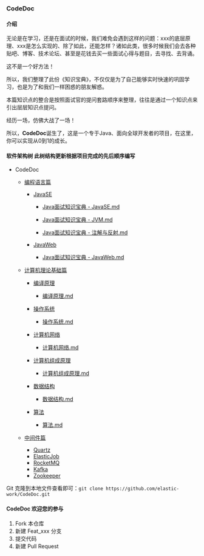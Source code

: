 ### CodeDoc

####  介绍

无论是在学习，还是在面试的时候，我们难免会遇到这样的问题：xxx的底层原理、xxx是怎么实现的、除了如此，还能怎样？诸如此类，很多时候我们会去各种贴吧、博客、技术论坛、甚至是花钱去买一些面试心得与题目，去寻找、去背诵。

这不是一个好方法！

所以，我们整理了此份《知识宝典》，不仅仅是为了自己能够实时快速的巩固学习，也是为了和我们一样困惑的朋友解惑。

本篇知识点的整合是按照面试官的提问套路顺序来整理，往往是通过一个知识点来引出层层知识点提问。

经历一场，仿佛大战了一场！

所以，**CodeDoc**诞生了，这是一个专于Java、面向全球开发者的项目，在这里，你可以实现从0到1的成长。

#### 软件架构树 此树结构更新根据项目完成的先后顺序编写



- CodeDoc

  - [编程语言篇](https://github.com/elastic-work/codedoc/tree/master/%E7%BC%96%E7%A8%8B%E8%AF%AD%E8%A8%80%E7%AF%87)

    - [JavaSE](https://github.com/elastic-work/codedoc/tree/master/%E7%BC%96%E7%A8%8B%E8%AF%AD%E8%A8%80%E7%AF%87/JavaSE)
 

      - [Java面试知识宝典 - JavaSE.md](https://github.com/elastic-work/codedoc/blob/master/%E7%BC%96%E7%A8%8B%E8%AF%AD%E8%A8%80%E7%AF%87/JavaSE/Java%E9%9D%A2%E8%AF%95%E7%9F%A5%E8%AF%86%E5%AE%9D%E5%85%B8%20-%20JavaSE.md)

      - [Java面试知识宝典 - JVM.md](https://github.com/elastic-work/codedoc/blob/master/%E7%BC%96%E7%A8%8B%E8%AF%AD%E8%A8%80%E7%AF%87/JavaSE/Java%E9%9D%A2%E8%AF%95%E7%9F%A5%E8%AF%86%E5%AE%9D%E5%85%B8%20-%20JVM.md)

      - [Java面试知识宝典 - 注解与反射.md](https://github.com/elastic-work/codedoc/blob/master/%E7%BC%96%E7%A8%8B%E8%AF%AD%E8%A8%80%E7%AF%87/JavaSE/Java%E9%9D%A2%E8%AF%95%E7%9F%A5%E8%AF%86%E5%AE%9D%E5%85%B8%20-%20%E6%B3%A8%E8%A7%A3%E4%B8%8E%E5%8F%8D%E5%B0%84.md) 

    - [JavaWeb](https://github.com/elastic-work/codedoc/tree/master/%E7%BC%96%E7%A8%8B%E8%AF%AD%E8%A8%80%E7%AF%87/JavaWeb)

      
      - [Java面试知识宝典 - JavaWeb.md](https://github.com/elastic-work/codedoc/blob/master/%E7%BC%96%E7%A8%8B%E8%AF%AD%E8%A8%80%E7%AF%87/JavaWeb/Java%E9%9D%A2%E8%AF%95%E7%9F%A5%E8%AF%86%E5%AE%9D%E5%85%B8%20-%20JavaWeb.md)

  - [计算机理论基础篇](https://github.com/elastic-work/codedoc/tree/master/%E8%AE%A1%E7%AE%97%E6%9C%BA%E7%90%86%E8%AE%BA%E5%9F%BA%E7%A1%80%E7%AF%87)

    - [编译原理](https://github.com/elastic-work/codedoc/tree/master/%E8%AE%A1%E7%AE%97%E6%9C%BA%E7%90%86%E8%AE%BA%E5%9F%BA%E7%A1%80%E7%AF%87/%E7%BC%96%E8%AF%91%E5%8E%9F%E7%90%86)
   
      - [编译原理.md](https://github.com/elastic-work/codedoc/blob/master/%E8%AE%A1%E7%AE%97%E6%9C%BA%E7%90%86%E8%AE%BA%E5%9F%BA%E7%A1%80%E7%AF%87/%E7%BC%96%E8%AF%91%E5%8E%9F%E7%90%86/%E7%BC%96%E8%AF%91%E5%8E%9F%E7%90%86.md)

    - [操作系统](https://github.com/elastic-work/codedoc/tree/master/%E8%AE%A1%E7%AE%97%E6%9C%BA%E7%90%86%E8%AE%BA%E5%9F%BA%E7%A1%80%E7%AF%87/%E6%93%8D%E4%BD%9C%E7%B3%BB%E7%BB%9F)
     
      - [操作系统.md](https://github.com/elastic-work/codedoc/blob/master/%E8%AE%A1%E7%AE%97%E6%9C%BA%E7%90%86%E8%AE%BA%E5%9F%BA%E7%A1%80%E7%AF%87/%E6%93%8D%E4%BD%9C%E7%B3%BB%E7%BB%9F/%E6%93%8D%E4%BD%9C%E7%B3%BB%E7%BB%9F.md) 
    - [计算机网络](https://github.com/elastic-work/codedoc/tree/master/%E8%AE%A1%E7%AE%97%E6%9C%BA%E7%90%86%E8%AE%BA%E5%9F%BA%E7%A1%80%E7%AF%87/%E8%AE%A1%E7%AE%97%E6%9C%BA%E7%BD%91%E7%BB%9C)
     
      - [计算机网络.md](https://github.com/elastic-work/codedoc/blob/master/%E8%AE%A1%E7%AE%97%E6%9C%BA%E7%90%86%E8%AE%BA%E5%9F%BA%E7%A1%80%E7%AF%87/%E8%AE%A1%E7%AE%97%E6%9C%BA%E7%BD%91%E7%BB%9C/%E8%AE%A1%E7%AE%97%E6%9C%BA%E7%BD%91%E7%BB%9C.md)
    - [计算机组成原理](https://github.com/elastic-work/codedoc/tree/master/%E8%AE%A1%E7%AE%97%E6%9C%BA%E7%90%86%E8%AE%BA%E5%9F%BA%E7%A1%80%E7%AF%87/%E8%AE%A1%E7%AE%97%E6%9C%BA%E7%BB%84%E6%88%90%E5%8E%9F%E7%90%86)
     
      - [计算机组成原理.md](https://github.com/elastic-work/codedoc/blob/master/%E8%AE%A1%E7%AE%97%E6%9C%BA%E7%90%86%E8%AE%BA%E5%9F%BA%E7%A1%80%E7%AF%87/%E8%AE%A1%E7%AE%97%E6%9C%BA%E7%BB%84%E6%88%90%E5%8E%9F%E7%90%86/%E8%AE%A1%E7%AE%97%E6%9C%BA%E7%BB%84%E6%88%90%E5%8E%9F%E7%90%86.md)
    - [数据结构](https://github.com/elastic-work/codedoc/tree/master/%E8%AE%A1%E7%AE%97%E6%9C%BA%E7%90%86%E8%AE%BA%E5%9F%BA%E7%A1%80%E7%AF%87/%E6%95%B0%E6%8D%AE%E7%BB%93%E6%9E%84)
      
      - [数据结构.md](https://github.com/elastic-work/codedoc/blob/master/%E8%AE%A1%E7%AE%97%E6%9C%BA%E7%90%86%E8%AE%BA%E5%9F%BA%E7%A1%80%E7%AF%87/%E6%95%B0%E6%8D%AE%E7%BB%93%E6%9E%84/%E6%95%B0%E6%8D%AE%E7%BB%93%E6%9E%84.md)
    - [算法](https://github.com/elastic-work/codedoc/tree/master/%E8%AE%A1%E7%AE%97%E6%9C%BA%E7%90%86%E8%AE%BA%E5%9F%BA%E7%A1%80%E7%AF%87/%E7%AE%97%E6%B3%95)
     
      - [算法.md](https://github.com/elastic-work/codedoc/blob/master/%E8%AE%A1%E7%AE%97%E6%9C%BA%E7%90%86%E8%AE%BA%E5%9F%BA%E7%A1%80%E7%AF%87/%E7%AE%97%E6%B3%95/%E7%AE%97%E6%B3%95.md) 
  - [中间件篇](https://github.com/elastic-work/codedoc/tree/master/%E4%B8%AD%E9%97%B4%E4%BB%B6%E7%AF%87)
      - [Quartz](https://github.com/elastic-work/codedoc/tree/master/%E4%B8%AD%E9%97%B4%E4%BB%B6%E7%AF%87/Quartz)
      - [ElasticJob](https://github.com/elastic-work/codedoc/tree/master/%E4%B8%AD%E9%97%B4%E4%BB%B6%E7%AF%87/ElasticSearch)
      - [RocketMQ](https://github.com/elastic-work/codedoc/tree/master/%E4%B8%AD%E9%97%B4%E4%BB%B6%E7%AF%87/RocketMQ)
      - [Kafka](https://github.com/elastic-work/codedoc/tree/master/%E4%B8%AD%E9%97%B4%E4%BB%B6%E7%AF%87/Kafka)
      - [Zookeeper](https://github.com/elastic-work/codedoc/tree/master/%E4%B8%AD%E9%97%B4%E4%BB%B6%E7%AF%87/Zookeeper)
 



Git 克隆到本地文件查看即可：`git clone https://github.com/elastic-work/CodeDoc.git`

#### CodeDoc 欢迎您的参与

1. Fork 本仓库
2. 新建 Feat_xxx 分支
3. 提交代码
4. 新建 Pull Request

